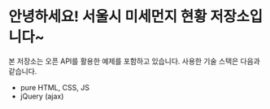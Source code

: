 # 안녕하세요! 서울시 미세먼지 현황 저장소입니다~
본 저장소는 오픈 API를 활용한 예제를 포함하고 있습니다.
사용한 기술 스택은 다음과 같습니다.
- pure HTML, CSS, JS
- jQuery (ajax)